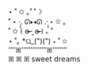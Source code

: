 ⋆    ˚   ✩    ｡˚      ˚☽ <br/>
˚  ⋆    ·̩͙. ᘏ▸◂ᘏ .·̩͙    ⋆   ✩    ｡ <br/> 
˚    ✩  ꒰   ɞ̴̶̷ ·̮ ɞ̴̶̷ ꒱   ｡  ˚<br/>
  ⋆ ˚｡    *ଘ_(")(")  ⋆ ˚ ✩<br/>
’’’’ꕤ’’’’’’’’’’’’’’ꕤ’’’’’’’’<br/>
 ꕤ         ꕤ              ꕤ  𝗌𝗐𝖾𝖾𝗍 𝖽𝗋𝖾𝖺𝗆𝗌 <br/>
